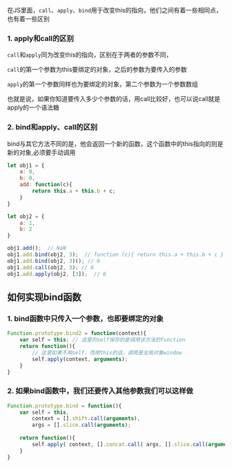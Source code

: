 在JS里面，`call`、`apply`、`bind`用于改变this的指向，他们之间有着一些相同点，也有着一些区别

### 1. apply和call的区别

`call`和`apply`同为改变this的指向，区别在于两者的参数不同，

`call`的第一个参数为this要绑定的对象，之后的参数为要传入的参数

`apply`的第一个参数同样也为要绑定的对象，第二个参数为一个参数数组

也就是说，如果你知道要传入多少个参数的话，用call比较好，也可以说call就是apply的一个语法糖



### 2. bind和apply、call的区别

bind与其它方法不同的是，他会返回一个新的函数，这个函数中的this指向的则是新的对象,必须要手动调用

``` javascript
let obj1 = {
    a: 0,
    b: 0,
    add: function(c){
        return this.a + this.b + c;
    }
}

let obj2 = {
    a: 1,
    b: 2
}

obj1.add();  // NaN
obj1.add.bind(obj2, 3);  // function (c){ return this.a + this.b + c }
obj1.add.bind(obj2, 3)(); // 6
obj1.add.call(obj2, 3); // 6
obj1.add.apply(obj2, [3]);  // 6
```

## 如何实现bind函数

### 1. bind函数中只传入一个参数，也即要绑定的对象

``` javascript
Function.prototype.bind2 = function(context){
    var self = this; // 这里的self保存的是调用该方法的function
    return function(){
        // 这里如果不用self，而用this的话，调用是全局对象window
        self.apply(context, arguments);
    }
}
```



### 2. 如果bind函数中，我们还要传入其他参数我们可以这样做

``` javascript
Function.prototype.bind = function(){
    var self = this,
        context = [].shift.call(arguments),
        args = [].slice.call(arguments);
    
    return function(){
        self.apply( context, [].concat.call( args, [].slice.call(arguments) ) );
    }
}
```

